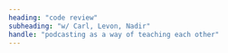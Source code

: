 ```yaml
---
heading: "code review"
subheading: "w/ Carl, Levon, Nadir"
handle: "podcasting as a way of teaching each other"
---
```

